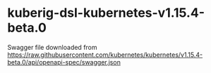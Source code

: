 # kuberig-dsl-kubernetes-v1.15.4-beta.0

Swagger file downloaded from https://raw.githubusercontent.com/kubernetes/kubernetes/v1.15.4-beta.0/api/openapi-spec/swagger.json
